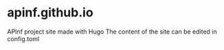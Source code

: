 apinf.github.io
===============

APInf project site made with Hugo
The content of the site can be edited in config.toml
